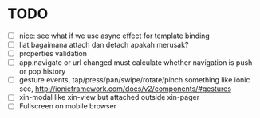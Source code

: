 # TODO

- [ ] nice: see what if we use async effect for template binding
- [ ] liat bagaimana attach dan detach apakah merusak?
- [ ] properties validation
- [ ] app.navigate or url changed must calculate whether navigation is push or pop history
- [ ] gesture events, tap/press/pan/swipe/rotate/pinch something like ionic see, http://ionicframework.com/docs/v2/components/#gestures
- [ ] xin-modal like xin-view but attached outside xin-pager
- [ ] Fullscreen on mobile browser
